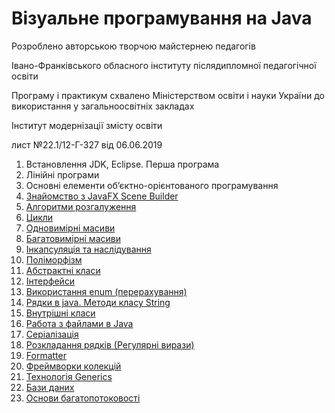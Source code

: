 # Візуальне програмування на Java

Розроблено авторською творчою майстернею педагогів 

Івано-Франківського обласного інституту післядипломної педагогічної освіти

Програму і практикум схвалено Міністерством освіти і науки України до використання у загальноосвітніх закладах

Інститут модернізації змісту освіти

лист №22.1/12-Г-327 від 06.06.2019

1. Встановлення JDK, Eclipse. Перша програма
2. Лінійні програми
3. Основні елементи об’єктно-орієнтованого програмування
4. [Знайомство з JavaFX Scene Builder](chapter04.md)
5. [Алгоритми розгалуження](chapter05.md)
6. [Цикли](chapter06.md)
7. [Одновимірні масиви](chapter07.md)
8. [Багатовимірні масиви](chapter08.md)
9. [Інкапсуляція та наслідування](chapter09.md)
10. [Поліморфізм](chapter10.md)
11. [Абстрактні класи](chapter11.md)
12. [Інтерфейси](chapter12.md)
13. [Використання enum (перерахування)](chapter13.md)
14. [Рядки в java. Методи класу String](chapter14.md)
15. [Внутрішні класи](chapter15.md)
16. [Работа з файлами в Java](chapter16.md)
17. [Серіалізація](chapter17.md)
18. [Розкладання рядків (Регулярні вирази)](chapter18.md)
19. [Formatter](chapter19.md)
20. [Фреймворки колекцій](chapter20.md)
21. [Технологія Generics](chapter21.md)
22. [Бази даних](chapter22.md)
23. [Основи багатопотоковості](chapter23.md)
